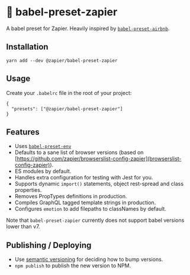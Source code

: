# 🏯 babel-preset-zapier

A babel preset for Zapier. Heavily inspired by [`babel-preset-airbnb`](https://github.com/airbnb/babel-preset-airbnb).

## Installation

`yarn add --dev @zapier/babel-preset-zapier`

## Usage

Create your `.babelrc` file in the root of your project:

```
{
  "presets": ["@zapier/babel-preset-zapier"]
}
```

## Features

- Uses [`babel-preset-env`](https://github.com/babel/babel/tree/master/packages/babel-preset-env)
- Defaults to a sane list of browser versions (based on [https://github.com/zapier/browserslist-config-zapier](browserslist-config-zapier)).
- ES modules by default.
- Handles extra configuration for testing with Jest for you.
- Supports dynamic `import()` statements, object rest-spread and class properties.
- Removes PropTypes definitions in production.
- Compiles GraphQL tagged template strings in production.
- Configures `emotion` to add filepaths to classNames by default.

Note that `babel-preset-zapier` currently does not support babel versions lower than v7.

## Publishing / Deploying

- Use [semantic versioning](https://semver.org/) for deciding how to bump versions.
- `npm publish` to publish the new version to NPM.
